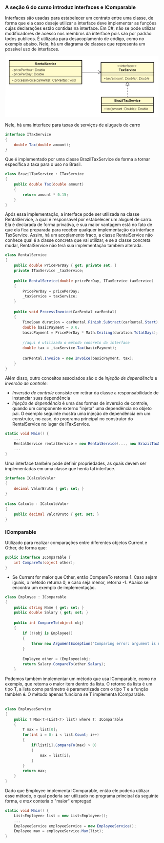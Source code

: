 ### A seção 6 do curso introduz interfaces e IComparable

Interfaces são usadas para estabelecer um contrato entre uma classe, de forma que ela caso deseje utilizar a interface deve implementar as funções cujas declarações estão contidas na interface. Em C#, não se pode utilizar modificadores de acesso nos membros da interface pois são por padrão todos publicos. É utilizada para desacoplamento de código, como no exemplo abaixo. Nele, há um diagrama de classes que representa um possível uso de interfaces.

![diagrama](https://github.com/andersonmendrot/estudo-csharp/blob/master/Secao11Udemy/diagram.png)

Nele, há uma interface para taxas de serviços de alugueis de carro

```csharp
interface ITaxService
{
    double Tax(double amount);
}
```

Que é implementado por uma classe BrazilTaxService de forma a tornar específica a taxa para o uso no Brasil.

```csharp
class BrazilTaxService : ITaxService
{
    public double Tax(double amount)
    {
        return amount * 0.15;
    }
}
```

Após essa implementação, a interface pode ser utilizada na classe RentalService, a qual é responsável por estabelecer um aluguel de carro. Ela é declarada de forma privativa, e sua maior vantagem está no fato de que ela fica preparada para receber qualquer implementação da interface TaxService. Assim, há um acoplamento fraco, a classe RentalService não conhece qual é a classe concreta que vai utilizar, e se a classe concreta mudar, RentalService não terá sua implementação também alterada.

```csharp
class RentalService
{
    public double PricePerDay { get; private set; }
    private ITaxService _taxService;

    public RentalService(double pricePerDay, ITaxService taxService)
    {
        PricePerDay = pricePerDay;
        _taxService = taxService;
    }
    
    public void ProcessInvoice(CarRental carRental)
    {
        TimeSpan duration = carRental.Finish.Subtract(carRental.Start);
        double basicPayment = 0.0;
        basicPayment = PricePerDay * Math.Ceiling(duration.TotalDays);
        
        //aqui é utilizada o método concreto da interface
        double tax = _taxService.Tax(basicPayment);

        carRental.Invoice = new Invoice(basicPayment, tax);
    }
}
```

Além disso, outro conceitos associados são o de *injeção de dependência* e *inversão de controle*:
- *Inversão de controle* consiste em retirar da classe a responsabilidade de instanciar suas dependência
- *Injeção de dependência* é uma das formas de inversão de controle, quando um componente externo "injeta" uma dependência no objeto pai. O exemplo seguinte mostra uma injeção de dependência em um construtor, no caso, do programa principal no construtor do RentalService no lugar de ITaxService.

```csharp
static void Main() {
    ...
    RentalService rentalService = new RentalService(..., new BrazilTaxService());
    ...
}
```

Uma interface também pode definir propriedades, as quais devem ser implementadas em uma classe que herda tal interface. 

```csharp
interface ICalculoValor
{
    decimal ValorBruto { get; set; }
}

class Calculo : ICalculoValor
{
    public decimal ValorBruto { get; set; }
}
```

### IComparable

Utilizado para realizar comparações entre diferentes objetos Current e Other, de forma que:

```csharp
public interface IComparable {
    int CompareTo(object other);
}
```

- Se Current for maior que Other, então CompareTo retorna 1. Caso sejam iguais, o método returna 0, e caso seja menor, retorna -1. Abaixo se encontra um exemplo de implementação.

```csharp
class Employee : IComparable
{
    public string Name { get; set; }
    public double Salary { get; set; }

    public int CompareTo(object obj)
    {
        if (!(obj is Employee))
        {
            throw new ArgumentException("Comparing error: argument is not an employee");
        }

        Employee other = (Employee)obj;
        return Salary.CompareTo(other.Salary);
    }
```

Podemos também implementar um método que usa IComparable, como no exemplo, que retorna o maior item dentro da lista. O retorno da lista é um tipo T, a lista como parâmetro é parametrizada com o tipo T e a função também é. O método apenas funciona se T implementa IComparable. 

```csharp

class EmployeeService 
{
    public T Max<T>(List<T> list) where T: IComparable
    {
        T max = list[0];
        for(int i = 0; i < list.Count; i++)
        {
            if(list[i].CompareTo(max) > 0)
            {
                max = list[i];
            }
        }
        return max;
    }
}

```

Dado que Employee implementa IComparable, então ele poderia utilizar esse método, o qual poderia ser utilizado no programa principal da seguinte forma, e *max* conteria o "maior" empregad 

```csharp
static void Main() {
    List<Employee> list = new List<Employee>();
    ...
    EmployeeService employeeService = new EmployeeService();
    Employee max = employeeService.Max(list);
}
```
